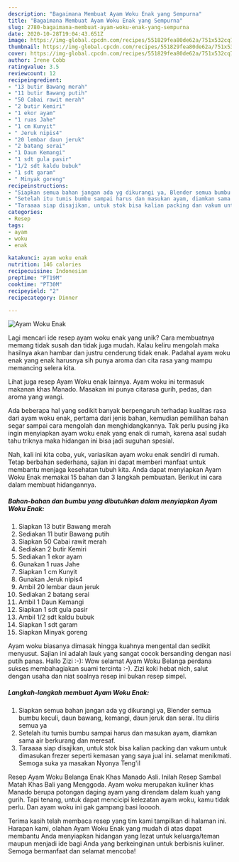 ```yaml
---
description: "Bagaimana Membuat Ayam Woku Enak yang Sempurna"
title: "Bagaimana Membuat Ayam Woku Enak yang Sempurna"
slug: 2780-bagaimana-membuat-ayam-woku-enak-yang-sempurna
date: 2020-10-28T19:04:43.651Z
image: https://img-global.cpcdn.com/recipes/551829fea80de62a/751x532cq70/ayam-woku-enak-foto-resep-utama.jpg
thumbnail: https://img-global.cpcdn.com/recipes/551829fea80de62a/751x532cq70/ayam-woku-enak-foto-resep-utama.jpg
cover: https://img-global.cpcdn.com/recipes/551829fea80de62a/751x532cq70/ayam-woku-enak-foto-resep-utama.jpg
author: Irene Cobb
ratingvalue: 3.5
reviewcount: 12
recipeingredient:
- "13 butir Bawang merah"
- "11 butir Bawang putih"
- "50 Cabai rawit merah"
- "2 butir Kemiri"
- "1 ekor ayam"
- "1 ruas Jahe"
- "1 cm Kunyit"
- " Jeruk nipis4"
- "20 lembar daun jeruk"
- "2 batang serai"
- "1 Daun Kemangi"
- "1 sdt gula pasir"
- "1/2 sdt kaldu bubuk"
- "1 sdt garam"
- " Minyak goreng"
recipeinstructions:
- "Siapkan semua bahan jangan ada yg dikurangi ya, Blender semua bumbu keculi, daun bawang, kemangi, daun jeruk dan serai. Itu diiris semua ya"
- "Setelah itu tumis bumbu sampai harus dan masukan ayam, diamkan sama air berkurang dan meresaf."
- "Taraaaa siap disajikan, untuk stok bisa kalian packing dan vakum untuk dimasukan frezer seperti kemasan yang saya jual ini. selamat menikmati. Semoga suka ya masakan Nyonya Teng&#39;il"
categories:
- Resep
tags:
- ayam
- woku
- enak

katakunci: ayam woku enak 
nutrition: 146 calories
recipecuisine: Indonesian
preptime: "PT19M"
cooktime: "PT30M"
recipeyield: "2"
recipecategory: Dinner

---
```



![Ayam Woku Enak](https://img-global.cpcdn.com/recipes/551829fea80de62a/751x532cq70/ayam-woku-enak-foto-resep-utama.jpg)

Lagi mencari ide resep ayam woku enak yang unik? Cara membuatnya memang tidak susah dan tidak juga mudah. Kalau keliru mengolah maka hasilnya akan hambar dan justru cenderung tidak enak. Padahal ayam woku enak yang enak harusnya sih punya aroma dan cita rasa yang mampu memancing selera kita.

Lihat juga resep Ayam Woku enak lainnya. Ayam woku ini termasuk makanan khas Manado. Masakan ini punya citarasa gurih, pedas, dan aroma yang wangi.

Ada beberapa hal yang sedikit banyak berpengaruh terhadap kualitas rasa dari ayam woku enak, pertama dari jenis bahan, kemudian pemilihan bahan segar sampai cara mengolah dan menghidangkannya. Tak perlu pusing jika ingin menyiapkan ayam woku enak yang enak di rumah, karena asal sudah tahu triknya maka hidangan ini bisa jadi suguhan spesial.


Nah, kali ini kita coba, yuk, variasikan ayam woku enak sendiri di rumah. Tetap berbahan sederhana, sajian ini dapat memberi manfaat untuk membantu menjaga kesehatan tubuh kita. Anda dapat menyiapkan Ayam Woku Enak memakai 15 bahan dan 3 langkah pembuatan. Berikut ini cara dalam membuat hidangannya.

<!--inarticleads1-->

##### Bahan-bahan dan bumbu yang dibutuhkan dalam menyiapkan Ayam Woku Enak:

1. Siapkan 13 butir Bawang merah
1. Sediakan 11 butir Bawang putih
1. Siapkan 50 Cabai rawit merah
1. Sediakan 2 butir Kemiri
1. Sediakan 1 ekor ayam
1. Gunakan 1 ruas Jahe
1. Siapkan 1 cm Kunyit
1. Gunakan  Jeruk nipis4
1. Ambil 20 lembar daun jeruk
1. Sediakan 2 batang serai
1. Ambil 1 Daun Kemangi
1. Siapkan 1 sdt gula pasir
1. Ambil 1/2 sdt kaldu bubuk
1. Siapkan 1 sdt garam
1. Siapkan  Minyak goreng


Ayam woku biasanya dimasak hingga kuahnya mengental dan sedikit menyusut. Sajian ini adalah lauk yang sangat cocok bersanding dengan nasi putih panas. Hallo Zizi :-): Wow selamat Ayam Woku Belanga perdana sukses membahagiakan suami tercinta :-). Zizi koki hebat nich, salut dengan usaha dan niat soalnya resep ini bukan resep simpel. 

<!--inarticleads2-->

##### Langkah-langkah membuat Ayam Woku Enak:

1. Siapkan semua bahan jangan ada yg dikurangi ya, Blender semua bumbu keculi, daun bawang, kemangi, daun jeruk dan serai. Itu diiris semua ya
1. Setelah itu tumis bumbu sampai harus dan masukan ayam, diamkan sama air berkurang dan meresaf.
1. Taraaaa siap disajikan, untuk stok bisa kalian packing dan vakum untuk dimasukan frezer seperti kemasan yang saya jual ini. selamat menikmati. Semoga suka ya masakan Nyonya Teng&#39;il


Resep Ayam Woku Belanga Enak Khas Manado Asli. Inilah Resep Sambal Matah Khas Bali yang Menggoda. Ayam woku merupakan kuliner khas Manado berupa potongan daging ayam yang direndam dalam kuah yang gurih. Tapi tenang, untuk dapat mencicipi kelezatan ayam woku, kamu tidak perlu. Dan ayam woku ini gak gampang basi looooh. 

Terima kasih telah membaca resep yang tim kami tampilkan di halaman ini. Harapan kami, olahan Ayam Woku Enak yang mudah di atas dapat membantu Anda menyiapkan hidangan yang lezat untuk keluarga/teman maupun menjadi ide bagi Anda yang berkeinginan untuk berbisnis kuliner. Semoga bermanfaat dan selamat mencoba!
